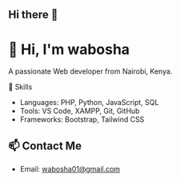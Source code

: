 ## Hi there 👋
# 👋 Hi, I'm wabosha
A passionate Web developer from Nairobi, Kenya.

💼 Skills
- Languages: PHP, Python, JavaScript, SQL
- Tools: VS Code, XAMPP, Git, GitHub
- Frameworks: Bootstrap, Tailwind CSS

## 📫 Contact Me
- Email: wabosha01@gmail.com

